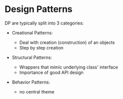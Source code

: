 # Design Patterns

DP are typically split into 3 categories:
- Creational Patterns:
  - Deal with creation (construction) of an objects
  - Step by step creation

- Structural Patterns:
  - Wrappers that mimic underlying class' interface
  - Importance of good API design

- Behavior Patterns:
  - no central theme
